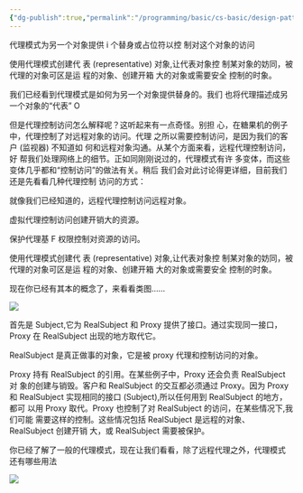 ```yaml
---
{"dg-publish":true,"permalink":"/programming/basic/cs-basic/design-pattern/proxy-pattern/"}
---
```



代理模式为另一个对象提供 i 个替身或占位符以控 制对这个对象的访问

使用代理模式创建代 表 (representative) 对象,让代表对象控 制某对象的妨同，被 代理的对象可区是运 程的对象、创建开箱 大的对象或需要安全 控制的时象。

我们已经看到代理模式是如何为另一个对象提供替身的。我们 也将代理描述成另一个对象的“代表” O

但是代理控制访问怎么解释呢？这听起来有一点奇怪。别担 心，在糖果机的例子中，代理控制了对远程对象的访问。代理 之所以需要控制访问，是因为我们的客户 (监视器) 不知道如 何和远程对象沟通。从某个方面来看，远程代理控制访问，好 帮我们处理网络上的细节。正如同刚刚说过的，代理模式有许 多变体，而这些变体几乎都和“控制访问”的做法有关。稍后 我们会对此讨论得更详细，目前我们还是先看看几种代理控制 访问的方式：

就像我们已经知道的，远程代理控制访问远程对象。

虚拟代理控制访问创建开销大的资源。

保护代理基 F 权限控制对资源的访问。

使用代理模式创建代 表 (representative) 对象,让代表对象控 制某对象的妨同，被 代理的对象可区是运 程的对象、创建开箱 大的对象或需要安全 控制的时象。

现在你已经有其本的概念了，来看看类图……

![](/img/user/programming/basic/cs-basic/design-pattern/proxy-pattern/image-20231019114834253.png)

首先是 Subject,它为 RealSubject 和 Proxy 提供了接口。通过实现同一接口， Proxy 在 RealSubject 出现的地方取代它。

RealSubject 是真正做事的对象，它是被 proxy 代理和控制访问的对象。

Proxy 持有 RealSubject 的引用。在某些例子中，Proxy 还会负责 RealSubject 对 象的创建与销毁。客户和 RealSubject 的交互都必须通过 Proxy。因为 Proxy 和 RealSubject 实现相同的接口 (Subject),所以任何用到 RealSubject 的地方，都可 以用 Proxy 取代。Proxy 也控制了对 RealSubject 的访问，在某些情况下,我们可能 需要这样的控制。这些情况包括 RealSubject 是远程的对象、RealSubject 创建开销 大，或 RealSubject 需要被保护。

你已经了解了一般的代理模式，现在让我们看看，除了远程代理之外，代理模式 还有哪些用法

![](/img/user/programming/basic/cs-basic/design-pattern/proxy-pattern/image-20231019115125743.png)
